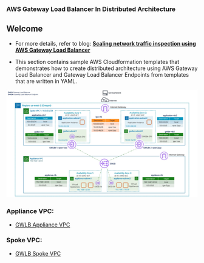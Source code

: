 ### AWS Gateway Load Balancer In Distributed Architecture

## Welcome

* For more details, refer to blog: **[Scaling network traffic inspection using AWS Gateway Load Balancer](https://aws-blogs-prod.amazon.com/networking-and-content-delivery/scaling-network-traffic-inspection-using-AWS-Gateway-Load-Balancer/)**

* This section contains sample AWS Cloudformation templates that demonstrates how to create distributed architecture using AWS Gateway Load Balancer and Gateway Load Balancer Endpoints from templates that are written in YAML.

![](images/gwlb_distributed_architecture.jpg)

### **Appliance VPC:**
* [GWLB Appliance VPC](DistributedArchitectureApplianceVpc2Az.yaml)

### **Spoke VPC:**
* [GWLB Spoke VPC](DistributedArchitectureSpokeVpc2Az.yaml)
